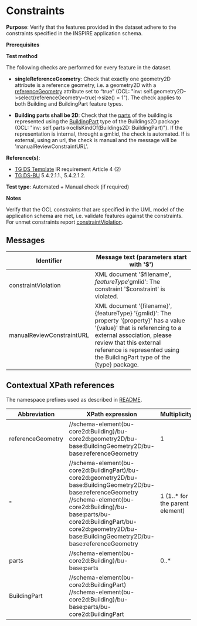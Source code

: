 # Constraints

**Purpose**: Verify that the features provided in the dataset adhere to the constraints specified in the INSPIRE application schema.

**Prerequisites**

**Test method**

The following checks are performed for every feature in the dataset.

* **singleReferenceGeometry**: Check that exactly one geometry2D attribute is a reference geometry, i.e. a geometry2D with a [referenceGeometry](#referenceGeometry) attribute set to “true” (OCL: "inv: self.geometry2D->select(referenceGeometry=true)->size() = 1"). The check applies to both Building and BuildingPart feature types.

* **Building parts shall be 2D**: Check that the [parts](#parts) of the building is represented using the [BuildingPart](#BuildingPart) type of the Buildings2D package (OCL: "inv: self.parts->oclIsKindOf(Buildings2D::BuildingPart)"). If the representation is internal, throught a gml:id, the check is automated. If is external, using an url, the check is manual and the message will be 'manualReviewConstraintURL'.


**Reference(s)**: 

* [TG DS Template](./README.md#ref_TG_DS_tmpl) IR requirement Article 4 (2)
* [TG DS-BU](./README.md#ref_TG_DS_BU) 5.4.2.1.1., 5.4.2.1.2.

**Test type**: Automated + Manual check (if required)

**Notes** 

Verify that the OCL constraints that are specified in the UML model of the application schema are met, i.e. validate features against the constraints. For unmet constraints report [constraintViolation](#constraintViolation).

## Messages

Identifier  |  Message text (parameters start with '$')
---------------------------------------------------------- | -------------------------------------------------------------------------
constraintViolation <a name="constraintViolation"/>  |  XML document '$filename', $featureType '$gmlid': The constraint '$constraint' is violated.
manualReviewConstraintURL <a name="manualReviewConstraintURL"/>  |  XML document '{filename}', {featureType} '{gmlid}': The property '{property}' has a value '{value}' that is referencing to a external association, please review that this external reference is represented using the BuildingPart type of the {type} package.

## Contextual XPath references

The namespace prefixes used as described in [README](./README.md#namespaces).

Abbreviation                                               |  XPath expression                     |Multiplicity       |Voidable
---------------------------------------------------------- | ------------------------------------- | ------------------|----------
referenceGeometry <a name="referenceGeometry"></a> | //schema-element(bu-core2d:Building)/bu-core2d:geometry2D/bu-base:BuildingGeometry2D/bu-base:referenceGeometry <br>  | 1 | No
" | //schema-element(bu-core2d:BuildingPart)/bu-core2d:geometry2D/bu-base:BuildingGeometry2D/bu-base:referenceGeometry <br>//schema-element(bu-core2d:Building)/bu-base:parts/bu-core2d:BuildingPart/bu-core2d:geometry2D/bu-base:BuildingGeometry2D/bu-base:referenceGeometry | 1 (1..\* for the parent element) | No
parts <a name="parts"></a> | //schema-element(bu-core2d:Building)/bu-base:parts | 0..\* | Yes
BuildingPart <a name="BuildingPart"></a> | //schema-element(bu-core2d:BuildingPart) <br> //schema-element(bu-core2d:Building)/bu-base:parts/bu-core2d:BuildingPart |  | 

